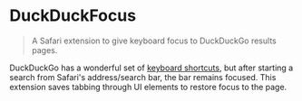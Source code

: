# DuckDuckFocus
> A Safari extension to give keyboard focus to DuckDuckGo results pages.

DuckDuckGo has a wonderful set of [keyboard shortcuts][], but after starting a
search from Safari's address/search bar, the bar remains focused. This
extension saves tabbing through UI elements to restore focus to the page.

[keyboard shortcuts]: https://duck.co/help/features/keyboard-shortcuts
